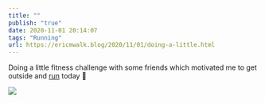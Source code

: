 ```yaml
---
title: ""
publish: "true"
date: 2020-11-01 20:14:07
tags: "Running"
url: https://ericmwalk.blog/2020/11/01/doing-a-little.html
---
```


Doing a little fitness challenge with some friends which motivated me to get outside and [run](https://www.strava.com/activities/4273532969) today 🏃

![](https://ericmwalk.blog/uploads/2020/27440a82bd.jpg)